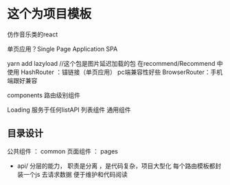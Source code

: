 
# 这个为项目模板
仿作音乐类的react

单页应用？Single Page Application SPA


yarn add lazyload //这个包是图片延迟加载的包  在recommend/Recommend 中使用
HashRouter ：锚链接（单页应用）  pc端兼容性好些
BrowserRouter：手机端跟好兼容

components 路由级别组件

Loading 服务于任何listAPI 列表组件 通用组件

## 目录设计
 公共组件 ： common
 页面组件 ： pages

- api/ 分层的能力， 职责是分离 ，是代码复杂，项目大型化
    每个路由模板都封装一个js 去请求数据  便于维护和代码阅读





